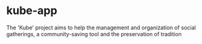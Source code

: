 # kube-app
The 'Kube' project aims to help the management and organization of social gatherings, a community-saving tool and the preservation of tradition
